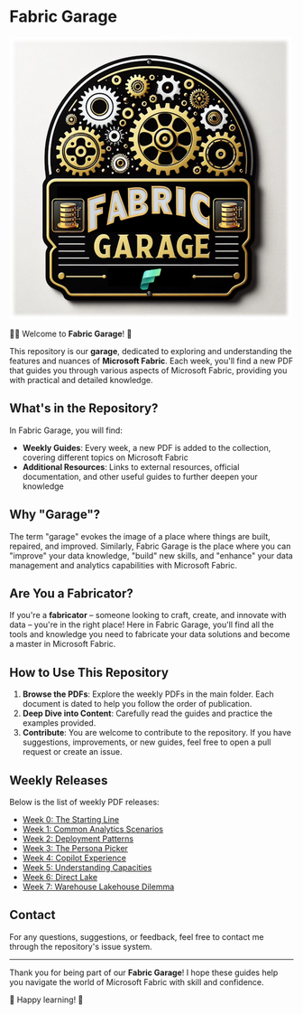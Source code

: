 # Fabric Garage

![Fabric Garage Logo](./img/FabricGarage.png)

🧑‍🔧️ Welcome to **Fabric Garage**! 🔧

This repository is our **garage**, dedicated to exploring and understanding the features and nuances of **Microsoft Fabric**.
Each week, you'll find a new PDF that guides you through various aspects of Microsoft Fabric, providing you with practical and detailed knowledge.

## What's in the Repository?

In Fabric Garage, you will find:

- **Weekly Guides**: Every week, a new PDF is added to the collection, covering different topics on Microsoft Fabric
- **Additional Resources**: Links to external resources, official documentation, and other useful guides to further deepen your knowledge

## Why "Garage"?

The term "garage" evokes the image of a place where things are built, repaired, and improved. Similarly, Fabric Garage is the place where you can "improve" your data knowledge, "build" new skills, and "enhance" your data management and analytics capabilities with Microsoft Fabric.

## Are You a Fabricator?

If you're a **fabricator** – someone looking to craft, create, and innovate with data – you're in the right place! 
Here in Fabric Garage, you'll find all the tools and knowledge you need to fabricate your data solutions and become a master in Microsoft Fabric.

## How to Use This Repository

1. **Browse the PDFs**: Explore the weekly PDFs in the main folder. Each document is dated to help you follow the order of publication.
2. **Deep Dive into Content**: Carefully read the guides and practice the examples provided.
3. **Contribute**: You are welcome to contribute to the repository. If you have suggestions, improvements, or new guides, feel free to open a pull request or create an issue.

## Weekly Releases

Below is the list of weekly PDF releases:

- [Week 0: The Starting Line](./pdf/000FabricGarage_TheStartingLine.pdf)
- [Week 1: Common Analytics Scenarios](./pdf/001FabricGarage_CommonAnalyticsScenarios.pdf)
- [Week 2: Deployment Patterns](./pdf/002FabricGarage_DeploymentPatterns.pdf)
- [Week 3: The Persona Picker](./pdf/003FabricGarage_ThePersonaPicker.pdf)
- [Week 4: Copilot Experience](./pdf/004FabricGarage_CopilotExperience.pdf)
- [Week 5: Understanding Capacities](./pdf/005FabricGarage_UnderstandingCapacities.pdf)
- [Week 6: Direct Lake](./pdf/006FabricGarage_DirectLake.pdf)
- [Week 7: Warehouse Lakehouse Dilemma](./pdf/007FabricGarage_DWH_LKH.pdf)

## Contact

For any questions, suggestions, or feedback, feel free to contact me through the repository's issue system.

---

Thank you for being part of our **Fabric Garage**! 
I hope these guides help you navigate the world of Microsoft Fabric with skill and confidence.

🚀 Happy learning! 🚀
